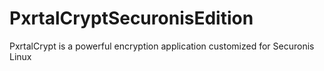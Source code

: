 # PxrtalCryptSecuronisEdition
PxrtalCrypt is a powerful encryption application customized for Securonis Linux
